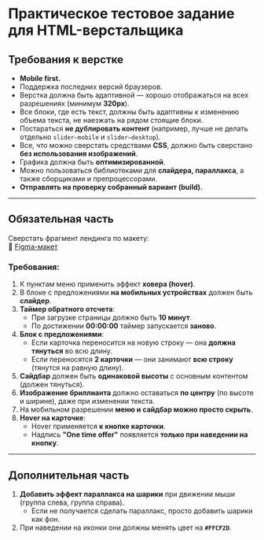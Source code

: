# Практическое тестовое задание для HTML-верстальщика  

## Требования к верстке  

- **Mobile first.**  
- Поддержка последних версий браузеров.  
- Верстка должна быть адаптивной — хорошо отображаться на всех разрешениях (минимум **320px**).  
- Все блоки, где есть текст, должны быть адаптивны к изменению объема текста, не наезжать на рядом стоящие блоки.  
- Постараться **не дублировать контент** (например, лучше не делать отдельно `slider—mobile` и `slider—desktop`).  
- Все, что можно сверстать средствами **CSS**, должно быть сверстано **без использования изображений**. 
- Графика должна быть **оптимизированной**.  
- Можно пользоваться библиотеками для **слайдера, параллакса**, а также сборщиками и препроцессорами.  
- **Отправлять на проверку собранный вариант (build).**  

---

## **Обязательная часть**  

Сверстать фрагмент лендинга по макету:  
🔗 [Figma-макет](https://www.figma.com/file/ilQiOjMF2QVsupjCOvFi04/HTML-test---final?type=design&node-id=4%3A211&mode=design&t=cK9HUyd4xntRrZ4Q-1)  

### **Требования:**  

1. К пунктам меню применить эффект **ховера (hover)**.  
2. В блоке с предложениями **на мобильных устройствах** должен быть **слайдер**.  
3. **Таймер обратного отсчета**:  
   - При загрузке страницы должно быть **10 минут**.  
   - По достижении **00:00:00** таймер запускается **заново**.  
4. **Блок с предложениями**:  
   - Если карточка переносится на новую строку — она **должна тянуться** во всю длину.  
   - Если переносятся **2 карточки** — они занимают **всю строку** (тянутся на равную длину).  
5. **Сайдбар** должен быть **одинаковой высоты** с основным контентом (должен тянуться).  
6. **Изображение бриллианта** должно оставаться **по центру** (по высоте и ширине), даже при изменении текста.  
7. На мобильном разрешении **меню и сайдбар можно просто скрыть**.  
8. **Hover на карточке**:  
   - Hover применяется **к кнопке карточки**.  
   - Надпись **"One time offer"** появляется **только при наведении на кнопку**.  

---

## **Дополнительная часть**  

1. **Добавить эффект параллакса на шарики** при движении мыши (группа слева, группа справа).  
   - Если не получается сделать параллакс, просто добавить шарики как фон.  
2. При наведении на иконки они должны менять цвет на **`#FFCF2D`**.  
